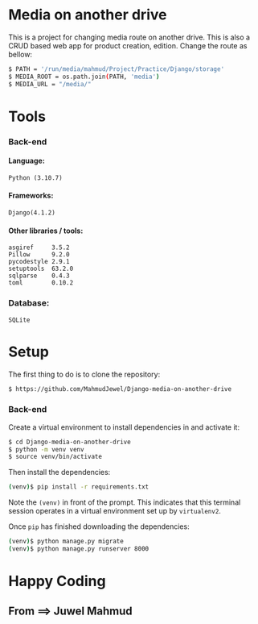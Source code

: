 ﻿# Media on another drive
This is a project for changing media route on another drive. This is also a CRUD based web app for product creation, edition.
Change the route as bellow:
```sh
$ PATH = '/run/media/mahmud/Project/Practice/Django/storage'
$ MEDIA_ROOT = os.path.join(PATH, 'media')
$ MEDIA_URL = "/media/" 
```

# Tools
### Back-end
#### Language:
	Python (3.10.7)

#### Frameworks:
	Django(4.1.2)
	
#### Other libraries / tools:
	asgiref     3.5.2
	Pillow      9.2.0
	pycodestyle 2.9.1
	setuptools  63.2.0
	sqlparse    0.4.3
	toml        0.10.2

	
### Database:
	SQLite

# Setup
The first thing to do is to clone the repository:
```sh
$ https://github.com/MahmudJewel/Django-media-on-another-drive
```
### Back-end
Create a virtual environment to install dependencies in and activate it:
```sh
$ cd Django-media-on-another-drive
$ python -m venv venv
$ source venv/bin/activate
```
Then install the dependencies:
```sh
(venv)$ pip install -r requirements.txt
```
Note the `(venv)` in front of the prompt. This indicates that this terminal
session operates in a virtual environment set up by `virtualenv2`.

Once `pip` has finished downloading the dependencies:
```sh
(venv)$ python manage.py migrate
(venv)$ python manage.py runserver 8000
```

# Happy Coding
## From ==> Juwel Mahmud

